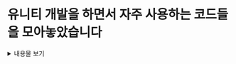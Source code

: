 # 유니티 개발을 하면서 자주 사용하는 코드들을 모아놓았습니다

<details>
<summary>내용물 보기</summary>

> <details>
> <summary> FSM</summary>
</detials>

>
>
> <details>
> <summary> Pool</summary>
>> * IPoolable : 객체를 Pool에 담기위해 필수로 구현해야하는 인터페이스
>>
>> * PoolManager : 경기게임마이스터고 유니티 심화반 방식의 PoolManager
>>
>> ** PoolListSO : PoolManager에서 풀링할 PoolItem들을 보관하는 리스트
>>
>> ** PoolItem : PoolManager에서 풀링할 PoolItem
>>
>> * LightPoolManager : PoolManager에서의 SO를 생성해야하는 단점을 보완 인스펙터창에서 프리팹을 링크하면 더 편하게 풀링할수 있음
</detials>

>
>   
> <details>
> <summary> UI ToolKit</summary>
>> * 
> </detials>

</details>
